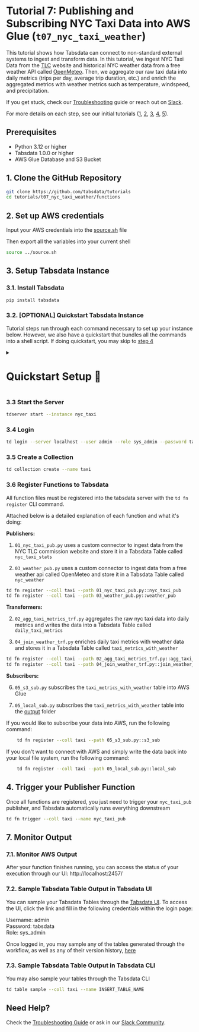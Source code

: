 # Tutorial 7: Publishing and Subscribing NYC Taxi Data into AWS Glue (`t07_nyc_taxi_weather`)

This tutorial shows how Tabsdata can connect to non-standard external systems to ingest and transform data. In this tutorial, we ingest NYC Taxi Data from the [TLC](https://www.nyc.gov/site/tlc/about/tlc-trip-record-data.page) website and historical NYC weather data from a free weather API called [OpenMeteo](https://open-meteo.com/). Then, we aggregate our raw taxi data into daily metrics (trips per day, average trip duration, etc.) and enrich the aggregated metrics with weather metrics such as temperature, windspeed, and precipitation. 

If you get stuck, check our [Troubleshooting](https://docs.tabsdata.com/latest/guide/10_troubleshooting/main.html) guide or reach out on [Slack](https://join.slack.com/t/tabsdata-community/shared_invite/zt-322toyigx-ZGFioMV2Gbza4bJDAR7wSQ).

For more details on each step, see our initial tutorials ([1](https://github.com/tabsdata/tutorials/tree/main/t01_csv_pub_sub), [2](https://github.com/tabsdata/tutorials/tree/main/t02_postgres_pub_sub), [3](https://github.com/tabsdata/tutorials/tree/main/t03_csv_iceberg_pub_sub), [4](https://github.com/tabsdata/tutorials_staging/tree/main/t04_gsheet_neon), [5](https://github.com/tabsdata/tutorials_staging/tree/main/t05_oracle_cdc)).

## Prerequisites

- Python 3.12 or higher
- Tabsdata 1.0.0 or higher
- AWS Glue Database and S3 Bucket

## 1. Clone the GitHub Repository

```sh
git clone https://github.com/tabsdata/tutorials
cd tutorials/t07_nyc_taxi_weather/functions
```

## 2. Set up AWS credentials

Input your AWS credentials into the [source.sh](./source.sh) file

Then export all the variables into your current shell
```sh
source ../source.sh
```

## 3. Setup Tabsdata Instance

### 3.1. Install Tabsdata
```sh
pip install tabsdata
```

### 3.2. [OPTIONAL] Quickstart Tabsdata Instance 

Tutorial steps run through each command necessary to set up your instance below. However, we also have a quickstart that bundles all the commands into a shell script. If doing quickstart, you may skip to [step 4](#4-trigger-your-publisher-function)

<details>
<summary><h1>Quickstart Setup 💨</h1></summary>

> If you would like your workflow to subscribe your data into AWS Glue, run the following command:
>
> ```sh
> source ../setup-tabsdata.sh aws
> ```
>
> If you do not want to connect with AWS and just have your data subscribed into the [output](./output) folder on your local file system, run the following command:
>
> ```sh
> source ../setup-tabsdata.sh
> ```
</details>


### 3.3 Start the Server

```sh
tdserver start --instance nyc_taxi
```

### 3.4 Login

```sh
td login --server localhost --user admin --role sys_admin --password tabsdata
```

### 3.5 Create a Collection

```sh
td collection create --name taxi
```

### 3.6 Register Functions to Tabsdata

All function files must be registered into the tabsdata server with the `td fn register` CLI command.

Attached below is a detailed explanation of each function and what it's doing:

**Publishers:**
1. `01_nyc_taxi_pub.py` uses a custom connector to ingest data from the NYC TLC commission website and store it in a Tabsdata Table called `nyc_taxi_stats`

3. `03_weather_pub.py` uses a custom connector to ingest data from a free weather api called OpenMeteo and store it in a Tabsdata Table called `nyc_weather`

```sh
td fn register --coll taxi --path 01_nyc_taxi_pub.py::nyc_taxi_pub
td fn register --coll taxi --path 03_weather_pub.py::weather_pub

```

**Transformers:**

2. `02_agg_taxi_metrics_trf.py` aggregates the raw nyc taxi data into daily metrics and writes the data into a Tabsdata Table called `daily_taxi_metrics`

4. `04_join_weather_trf.py` enriches daily taxi metrics with weather data and stores it in a Tabsdata Table called `taxi_metrics_with_weather`

```sh
td fn register --coll taxi --path 02_agg_taxi_metrics_trf.py::agg_taxi_metrics_trf
td fn register --coll taxi --path 04_join_weather_trf.py::join_weather_trf
```

**Subscribers:**

6. `05_s3_sub.py` subscribes the `taxi_metrics_with_weather` table into AWS Glue

7. `05_local_sub.py` subscribes the `taxi_metrics_with_weather` table into the [output](./output) folder


If you would like to subscribe your data into AWS, run the following command:

```sh
    td fn register --coll taxi --path 05_s3_sub.py::s3_sub
```

If you don't want to connect with AWS and simply write the data back into your local file system, run the following command: 

```sh
    td fn register --coll taxi --path 05_local_sub.py::local_sub
```

## 4. Trigger your Publisher Function

Once all functions are registered, you just need to trigger your `nyc_taxi_pub` publisher, and Tabsdata automatically runs everything downstream

```sh
td fn trigger --coll taxi --name nyc_taxi_pub
```

## 7. Monitor Output

### 7.1. Monitor AWS Output
After your function finishes running, you can access the status of your execution through our UI: http://localhost:2457/

### 7.2. Sample Tabsdata Table Output in Tabsdata UI
You can sample your Tabsdata Tables through the [Tabsdata UI](http://localhost:2457/). To access the UI, click the link and fill in the following credentials within the login page:

Username: admin  
Password: tabsdata  
Role: sys_admin  

Once logged in, you may sample any of the tables generated through the workflow, as well as any of their version history, [here](http://localhost:2457/collections/claim_processing)

### 7.3. Sample Tabsdata Table Output in Tabsdata CLI
You may also sample your tables through the Tabsdata CLI

```sh
td table sample --coll taxi --name INSERT_TABLE_NAME
```


## Need Help?

Check the [Troubleshooting Guide](https://docs.tabsdata.com/latest/guide/10_troubleshooting/main.html) or ask in our [Slack Community](https://join.slack.com/t/tabsdata-community/shared_invite/zt-322toyigx-ZGFioMV2Gbza4bJDAR7wSQ).

